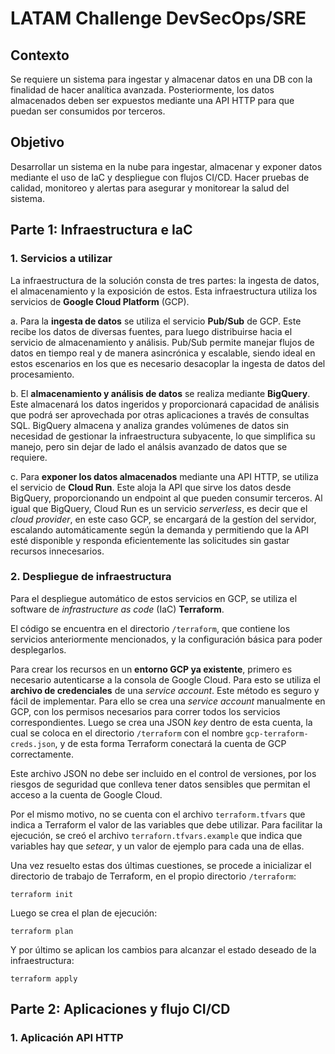 # LATAM Challenge DevSecOps/SRE

## Contexto
Se requiere un sistema para ingestar y almacenar datos en una DB con la finalidad de hacer
analítica avanzada. Posteriormente, los datos almacenados deben ser expuestos mediante
una API HTTP para que puedan ser consumidos por terceros.

## Objetivo
Desarrollar un sistema en la nube para ingestar, almacenar y exponer datos mediante el uso
de IaC y despliegue con flujos CI/CD. Hacer pruebas de calidad, monitoreo y alertas para
asegurar y monitorear la salud del sistema.

## Parte 1: Infraestructura e IaC

### 1. Servicios a utilizar
La infraestructura de la solución consta de tres partes: la ingesta de datos, el almacenamiento y la exposición de estos. Esta infraestructura utiliza los servicios de **Google Cloud Platform** (GCP).

a. Para la **ingesta de datos** se utiliza el servicio **Pub/Sub** de GCP. Este recibe los datos de diversas fuentes, para luego distribuirse hacia el servicio de almacenamiento y análisis. Pub/Sub permite manejar flujos de datos en tiempo real y de manera asincrónica y escalable, siendo ideal en estos escenarios en los que es necesario desacoplar la ingesta de datos del procesamiento.

b. El **almacenamiento y análisis de datos** se realiza mediante **BigQuery**. Este almacenará los datos ingeridos y proporcionará capacidad de análisis que podrá ser aprovechada por otras aplicaciones a través de consultas SQL. BigQuery almacena y analiza grandes volúmenes de datos sin necesidad de gestionar la infraestructura subyacente, lo que simplifica su manejo, pero sin dejar de lado el análsis avanzado de datos que se requiere.

c. Para **exponer los datos almacenados** mediante una API HTTP, se utiliza el servicio de **Cloud Run**. Este aloja la API que sirve los datos desde BigQuery, proporcionando un endpoint al que pueden consumir terceros. Al igual que BigQuery, Cloud Run es un servicio *serverless*, es decir que el *cloud provider*, en este caso GCP, se encargará de la gestíon del servidor, escalando automáticamente según la demanda y permitiendo que la API esté disponible y responda eficientemente las solicitudes sin gastar recursos innecesarios.

### 2. Despliegue de infraestructura

Para el despliegue automático de estos servicios en GCP, se utiliza el software de *infrastructure as code* (IaC) **Terraform**.

El código se encuentra en el directorio `/terraform`, que contiene los servicios anteriormente mencionados, y la configuración básica para poder desplegarlos.

Para crear los recursos en un **entorno GCP ya existente**, primero es necesario autenticarse a la consola de Google Cloud. Para esto se utiliza el **archivo de credenciales** de una *service account*. Este método es seguro y fácil de implementar. Para ello se crea una *service account* manualmente en GCP, con los permisos necesarios para correr todos los servicios correspondientes. Luego se crea una JSON *key* dentro de esta cuenta, la cual se coloca en el directorio `/terraform` con el nombre `gcp-terraform-creds.json`, y de esta forma Terraform conectará la cuenta de GCP correctamente.

Este archivo JSON no debe ser incluido en el control de versiones, por los riesgos de seguridad que conlleva tener datos sensibles que permitan el acceso a la cuenta de Google Cloud.

Por el mismo motivo, no se cuenta con el archivo `terraform.tfvars` que indica a Terraform el valor de las variables que debe utilizar. Para facilitar la ejecución, se creó el archivo `terraforn.tfvars.example` que indica que variables hay que *setear*, y un valor de ejemplo para cada una de ellas.

Una vez resuelto estas dos últimas cuestiones, se procede a inicializar el directorio de trabajo de Terraform, en el propio directorio `/terraform`:
```
terraform init
 ```
 
Luego se crea el plan de ejecución:
```
terraform plan
```

Y por último se aplican los cambios para alcanzar el estado deseado de la infraestructura:
```
terraform apply
```

## Parte 2: Aplicaciones y flujo CI/CD

### 1. Aplicación API HTTP